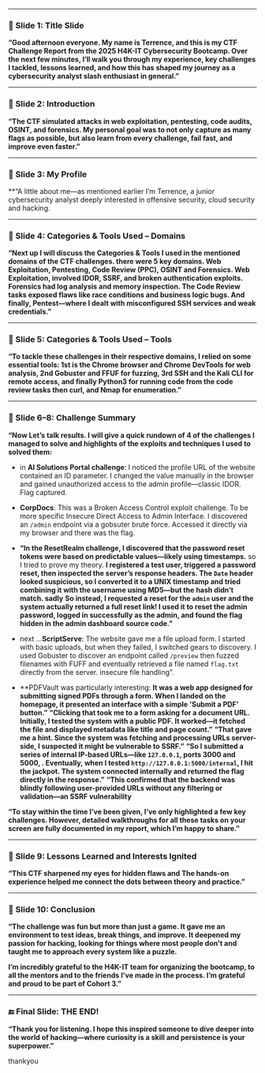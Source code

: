 
---

### 🔹 Slide 1: Title Slide

**“Good afternoon everyone. My name is Terrence, and this is my CTF Challenge Report from the 2025 H4K-IT Cybersecurity Bootcamp. Over the next few minutes, I’ll walk you through my experience, key challenges I tackled, lessons learned, and how this has shaped my journey as a cybersecurity analyst slash enthusiast in general.”**

---

### 🔹 Slide 2: Introduction

**“The CTF simulated attacks in web exploitation, pentesting, code audits, OSINT, and forensics. My personal goal was to not only capture as many flags as possible, but also learn from every challenge, fail fast, and improve even faster.”**

---

### 🔹 Slide 3: My Profile

**“A little about me—as mentioned earlier I’m Terrence, a junior cybersecurity analyst deeply interested in offensive security, cloud security and hacking.

---

### 🔹 Slide 4: Categories & Tools Used – Domains

**“Next up I will discuss the Categories & Tools I used in the mentioned domains of the CTF challenges. 
there were 5 key domains. 
Web Exploitation, Pentesting, Code Review (PPC), OSINT and Forensics.
Web Exploitation, involved IDOR, SSRF, and broken authentication exploits. 
Forensics had log analysis and memory inspection.
The Code Review tasks exposed flaws like race conditions and business logic bugs. 
And finally, Pentest—where I dealt with misconfigured SSH services and weak credentials.”**

---

### 🔹 Slide 5: Categories & Tools Used – Tools

**“To tackle these challenges in their respective domains, I relied on some essential tools: 
1st is the Chrome browser and Chrome DevTools for web analysis, 
2nd Gobuster and FFUF for fuzzing, 
3rd SSH and the Kali CLI for remote access, and 
finally Python3 for running code from the code review tasks
then curl, and Nmap for enumeration.”**

---

### 🔹 Slide 6–8: Challenge Summary

**“Now Let’s talk results.
I will give a quick rundown of 4 of the challenges I managed to solve and highlights of the exploits and techniques I used to solved them:**

- in **AI Solutions Portal challenge**: I noticed the profile URL of the website contained an ID parameter. I changed the value manually in the browser and gained unauthorized access to the admin profile—classic IDOR. Flag captured.

- **CorpDocs**:  This was a Broken Access Control exploit challenge. To be more specific Insecure Direct Access to Admin Interface. I discovered an `/admin` endpoint via a gobsuter brute force. Accessed it directly via my browser and there was the flag. 

- **“In the ResetRealm challenge, I discovered that the password reset tokens were based on predictable values—likely using timestamps.**  so I tried to prove my theory.
	**I registered a test user, triggered a password reset, then inspected the server’s response headers. The `Date` header looked suspicious, so I converted it to a UNIX timestamp and tried combining it with the username using MD5—but the hash didn’t match. sadly**
	**So instead, I requested a reset for the `admin` user and the system actually returned a full reset link! I used it to reset the admin password, logged in successfully as the admin, and found the flag hidden in the admin dashboard source code.”**

- next ...**ScriptServe**: The website gave me a file upload form. I started with basic uploads, but when they failed, I switched gears to discovery. I used Gobuster to discover an endpoint called `/preview` then fuzzed filenames with FUFF and eventually retrieved a file named `flag.txt` directly from the server. insecure file handling”.

- **PDFVault was particularly interesting: **It was a web app designed for submitting signed PDFs through a form. When I landed on the homepage, it presented an interface with a simple 'Submit a PDF' button.”**
	**“Clicking that took me to a form asking for a document URL. Initially, I tested the system with a public PDF. It worked—it fetched the file and displayed metadata like title and page count.”**
	**“That gave me a hint. Since the system was fetching and processing URLs server-side, I suspected it might be vulnerable to SSRF.”**
	**“So I submitted a series of internal IP-based URLs—like `127.0.0.1`, ports 3000 and 5000, . Eventually, when I tested `http://127.0.0.1:5000/internal`, I hit the jackpot. The system connected internally and returned the flag directly in the response.”**
	**“This confirmed that the backend was blindly following user-provided URLs without any filtering or validation—an SSRF vulnerability**

**“To stay within the time I’ve been given, I’ve only highlighted a few key challenges. However, detailed walkthroughs for all these tasks on your screen are fully documented in my report, which I’m happy to share.”**

---

### 🔹 Slide 9: Lessons Learned and Interests Ignited

**“This CTF sharpened my eyes for hidden flaws and The hands-on experience helped me connect the dots between theory and practice.”**

---

### 🔹 Slide 10: Conclusion

**“The challenge was fun but more than just a game. It gave me an environment to test ideas, break things, and improve. It deepened my passion for hacking, looking for things where most people don't and taught me to approach every system like a puzzle.**

**I’m incredibly grateful to the H4K-IT team for organizing the bootcamp, to all the mentors and to the friends I've made in the process. I’m grateful and proud to be part of Cohort 3.”**

---

### 🔚 Final Slide: THE END!

**“Thank you for listening. I hope this inspired someone to dive deeper into the world of hacking—where curiosity is a skill and persistence is your superpower.”**

thankyou
